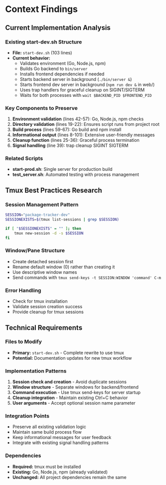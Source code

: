 # Context Findings

## Current Implementation Analysis

### Existing start-dev.sh Structure
- **File:** `start-dev.sh` (103 lines)
- **Current behavior:** 
  - Validates environment (Go, Node.js, npm)
  - Builds Go backend to `bin/server`
  - Installs frontend dependencies if needed
  - Starts backend server in background (`./bin/server &`)
  - Starts frontend dev server in background (`npm run dev &` in web/)
  - Uses trap handlers for graceful cleanup on SIGINT/SIGTERM
  - Waits for both processes with `wait $BACKEND_PID $FRONTEND_PID`

### Key Components to Preserve
1. **Environment validation** (lines 42-57): Go, Node.js, npm checks
2. **Directory validation** (lines 19-22): Ensures script runs from project root
3. **Build process** (lines 59-67): Go build and npm install
4. **Informational output** (lines 8-101): Extensive user-friendly messages
5. **Cleanup function** (lines 25-36): Graceful process termination
6. **Signal handling** (line 39): trap cleanup SIGINT SIGTERM

### Related Scripts
- **start-prod.sh**: Single server for production build
- **test_server.sh**: Automated testing with process management

## Tmux Best Practices Research

### Session Management Pattern
```bash
SESSION="package-tracker-dev"
SESSIONEXISTS=$(tmux list-sessions | grep $SESSION)

if [ "$SESSIONEXISTS" = "" ]; then
    tmux new-session -d -s $SESSION
fi
```

### Window/Pane Structure
- Create detached session first
- Rename default window (0) rather than creating it
- Use descriptive window names
- Send commands with `tmux send-keys -t SESSION:WINDOW 'command' C-m`

### Error Handling
- Check for tmux installation
- Validate session creation success
- Provide cleanup for tmux sessions

## Technical Requirements

### Files to Modify
- **Primary:** `start-dev.sh` - Complete rewrite to use tmux
- **Potential:** Documentation updates for new tmux workflow

### Implementation Patterns
1. **Session check and creation** - Avoid duplicate sessions
2. **Window structure** - Separate windows for backend/frontend
3. **Command execution** - Use tmux send-keys for server startup
4. **Cleanup integration** - Maintain existing Ctrl+C behavior
5. **User arguments** - Accept optional session name parameter

### Integration Points
- Preserve all existing validation logic
- Maintain same build process flow
- Keep informational messages for user feedback
- Integrate with existing signal handling patterns

### Dependencies
- **Required:** tmux must be installed
- **Existing:** Go, Node.js, npm (already validated)
- **Unchanged:** All project dependencies remain the same